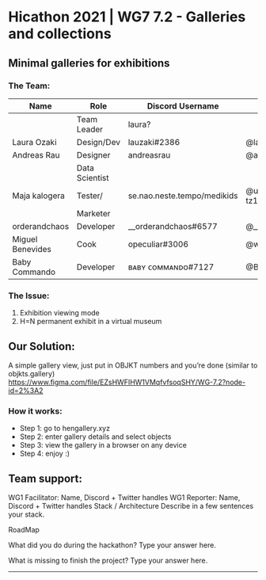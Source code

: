 # Hicathon 2021 | WG7 7.2 - Galleries and collections

## Minimal galleries for exhibitions

### The Team:

|Name            |Role          |Discord Username           |Twitter Username|Wallet                    |
|----------------|--------------|---------------------------|----------------|------------------------------------|
|                |Team Leader   |laura?                     |                |                                    |
|Laura Ozaki     |Design/Dev    |lauzaki#2386               |@lauzaki        |tz1ZTDCfahwoYqF6sJmxTmbtGDskPoAateJX|
|Andreas Rau     |Designer      |andreasrau                 |@andreasrau_eu  |tz1Roq6end2LFtkpGrmuyRZH82xsWfaRCat1|
|                |Data Scientist|                           |                |                                    |
|Maja kalogera   |Tester/       |se.nao.neste.tempo/medikids|@uvdsc          tz1WJvfnevqRN6RnDDmaDj9S4tuiK2bJjU6a |
|                |Marketer      |                           |                |                                    |
|orderandchaos   |Developer     |__orderandchaos#6577       |@__orderandchaos|orderandchaos.tez                   |
|Miguel Benevides|Cook          |opeculiar#3006             |@webidente      |tz2K1rDmszPuzVQYUcyDFxeSm7ZEJdDvhXx4|
|Baby Commando   |Developer     |ʙᴀʙʏ ᴄᴏᴍᴍᴀɴᴅᴏ#7127         |@BabyCommando_  |tz1KseWbS7f7YQhGsGP8QmXDJyzrKV71xxyj|


### The Issue:

1. Exhibition viewing mode
2. H=N permanent exhibit in a virtual museum


## Our Solution:
A simple gallery view, just put in OBJKT numbers and you’re done (similar to objkts.gallery)
https://www.figma.com/file/EZsHWFIHW1VMqfvfsoqSHY/WG-7.2?node-id=2%3A2


### How it works:
* Step 1: go to hengallery.xyz
* Step 2: enter gallery details and select objects
* Step 3: view the gallery in a browser on any device
* Step 4: enjoy :)

## Team support:
WG1 Facilitator: Name, Discord + Twitter handles
WG1 Reporter: Name, Discord + Twitter handles
Stack / Architecture
Describe in a few sentences your stack.


RoadMap


What did you do during the hackathon?
Type your answer here.






What is missing to finish the project?
Type your answer here.








________________

